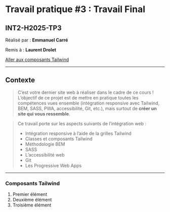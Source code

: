 # Travail pratique #3 : Travail Final
## INT2-H2025-TP3

Réalisé par : **Emmanuel Carré**

Remis à : **Laurent Drolet**

[Aller aux composants Tailwind](#composants-tailwind)

---

## Contexte
>C’est votre dernier site web à réaliser dans le cadre de ce cours !  
>L’objectif de ce projet est de mettre en pratique toutes les compétences vues ensemble (intégration responsive avec Tailwind, BEM, SASS, PWA, accessibilité, Git, etc.), mais surtout de **créer un site qui vous ressemble**.

>Ce travail porte sur les aspects suivants de l’intégration web :
>- Intégration responsive à l’aide de la grilles Tailwind
>- Classes et composants Tailwind
>- Méthodologie BEM
>- SASS
>- L’accessibilité web
>- Git
>- Les Progressive Web Apps

---

### Composants Tailwind

1. Premier élément
2. Deuxième élément
3. Troisième élément